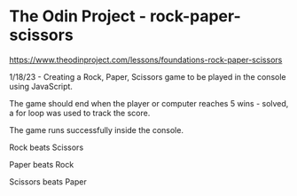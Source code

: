 # The Odin Project - rock-paper-scissors
https://www.theodinproject.com/lessons/foundations-rock-paper-scissors

1/18/23 - Creating a Rock, Paper, Scissors game to be played in the console using JavaScript.

The game should end when the player or computer reaches 5 wins - solved, a for loop was used to track the score.

The game runs successfully inside the console.


Rock beats Scissors

Paper beats Rock

Scissors beats Paper

